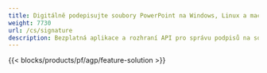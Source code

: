 ```yaml
---
title: Digitálně podepisujte soubory PowerPoint na Windows, Linux a macOS
weight: 7730
url: /cs/signature
description: Bezplatná aplikace a rozhraní API pro správu podpisů na souborech PPT PPTX a ODP
---
```


{{< blocks/products/pf/agp/feature-solution >}} 

